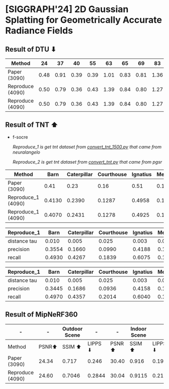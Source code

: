 # [SIGGRAPH'24] 2D Gaussian Splatting for Geometrically Accurate Radiance Fields


## Result of DTU ⬇

| Method               | 24   | 37   | 40   | 55   | 63   | 65   | 69   | 83   | 97   | 105  | 106  | 110  | 114  | 118  | 122  | Mean | Time(min)   |
|----------------------|------|------|------|------|------|------|------|------|------|------|------|------|------|------|------|------|-------------|
| Paper (3090)         | 0.48 | 0.91 | 0.39 | 0.39 | 1.01 | 0.83 | 0.81 | 1.36 | 1.27 | 0.76 | 0.70 | 1.40 | 0.40 | 0.76 | 0.52 | 0.80 | 10.9        |
| Reproduce (4090)     | 0.50 | 0.79 | 0.36 | 0.43 | 1.39 | 0.84 | 0.80 | 1.27 | 1.25 | 0.64 | 0.66 | 1.08 | 0.42 | 0.61 | 0.55 | 0.86 | 6.6833      |
| Reproduce (4090)     | 0.50 | 0.79 | 0.36 | 0.43 | 1.39 | 0.84 | 0.80 | 1.27 | 1.25 | 0.64 | 0.66 | 1.08 | 0.42 | 0.61 | 0.55 | 0.86 | 6.74        |

## Result of TNT ⬆

- f-socre
  
  _Reproduce_1 is get tnt dataset from [convert_tnt_1500.py](../../Preliminaries/preprocess/convert_tnt_1500.py) that came from neuralangelo_

  _Reproduce_2 is get tnt dataset from [convert_tnt.py](../../Preliminaries/preprocess/convert_tnt.py) that came from pgsr_

  
  

| Method              | Barn   | Caterpillar   | Courthouse| Ignatius   | Meetingroom   | Truck   | Mean   | Time(min)   | 
|---------------------|--------|---------------|-----------|------------|---------------|---------|--------|-------------|
| Paper (3090)        | 0.41   | 0.23          | 0.16      | 0.51       | 0.17          | 0.45    | 0.32   | 15.5        |
| Reproduce_1 (4090)  | 0.4130 | 0.2390        | 0.1287    | 0.4958     | 0.1684        | 0.4195  | 0.3107 | 10.08       | 
| Reproduce_1 (4090)  | 0.4070 | 0.2431        | 0.1278    | 0.4925     | 0.1830        | 0.4293  | 0.3138 |  10.19      | 


| Reproduce_1        | Barn   | Caterpillar   | Courthouse| Ignatius   | Meetingroom   | Truck   | Mean   |
|--------------------|--------|---------------|-----------|------------|---------------|---------|--------|
| distance tau       | 0.010  | 0.005         | 0.025     | 0.003      | 0.010         | 0.005   | 0.0097 |
| precision          | 0.3554 | 0.1660        | 0.0990    | 0.4188     | 0.1922        | 0.3453  | 0.2628 |
| recall             | 0.4930 | 0.4267        | 0.1839    | 0.6075     | 0.1499        | 0.4195  | 0.3801 |

| Reproduce_1        | Barn   | Caterpillar   | Courthouse| Ignatius   | Meetingroom   | Truck   | Mean   |
|--------------------|--------|---------------|-----------|------------|---------------|---------|--------|
| distance tau       | 0.010  | 0.005         | 0.025     | 0.003      | 0.010         | 0.005   | 0.0097 |
| precision          | 0.3445 | 0.1686        | 0.0936    | 0.4158     | 0.1907        | 0.3578  | 0.2618 |
| recall             | 0.4970 | 0.4357        | 0.2014    | 0.6040     | 0.1760        | 0.5366  | 0.4085 |

## Result of MipNeRF360

|          -        |   -   | Outdoor Scene |     -     |      -     | Indoor Scene   |         | 
|-------------------|-------|---------------|-----------|------------|---------------|---------|
| Method            | PSNR⬆ | SSIM ⬆        | LIPPS ⬇   | PSNR ⬆     | SSIM ⬆        | LIPPS ⬇ | 
|  Paper (3090)     | 24.34  | 0.717          | 0.246      | 30.40       | 0.916          | 0.195    | 
| Reproduce (4090)  | 24.60 | 0.7046         | 0.2844     | 30.04      | 0.9115         | 0.2119   | 

